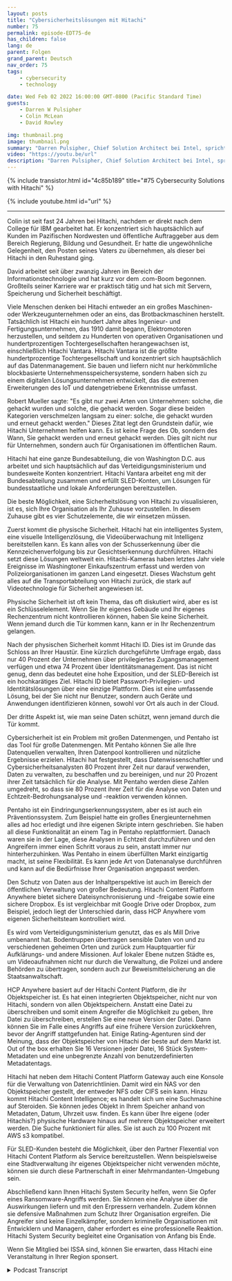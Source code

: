 ```yaml
---
layout: posts
title: "Cybersicherheitslösungen mit Hitachi"
number: 75
permalink: episode-EDT75-de
has_children: false
lang: de
parent: Folgen
grand_parent: Deutsch
nav_order: 75
tags:
    - cybersecurity
    - technology

date: Wed Feb 02 2022 16:00:00 GMT-0800 (Pacific Standard Time)
guests:
    - Darren W Pulsipher
    - Colin McLean
    - David Rowley

img: thumbnail.png
image: thumbnail.png
summary: "Darren Pulsipher, Chief Solution Architect bei Intel, spricht mit Colin McLean von Hitachi, dem Global Team Lead bei Intel, und David Rowley, dem Senior Solutions Consultant, über das umfassende Angebot von Hitachi im Bereich der Cybersicherheit."
video: "https://youtu.be/url"
description: "Darren Pulsipher, Chief Solution Architect bei Intel, spricht mit Colin McLean von Hitachi, dem Global Team Lead bei Intel, und David Rowley, dem Senior Solutions Consultant, über das umfassende Angebot von Hitachi im Bereich der Cybersicherheit."
---
```


<div>
{% include transistor.html id="4c85b189" title="#75 Cybersecurity Solutions with Hitachi" %}

{% include youtube.html id="url" %}
</div>

---

Colin ist seit fast 24 Jahren bei Hitachi, nachdem er direkt nach dem College für IBM gearbeitet hat. Er konzentriert sich hauptsächlich auf Kunden im Pazifischen Nordwesten und öffentliche Auftraggeber aus dem Bereich Regierung, Bildung und Gesundheit. Er hatte die ungewöhnliche Gelegenheit, den Posten seines Vaters zu übernehmen, als dieser bei Hitachi in den Ruhestand ging.

David arbeitet seit über zwanzig Jahren im Bereich der Informationstechnologie und hat kurz vor dem .com-Boom begonnen. Großteils seiner Karriere war er praktisch tätig und hat sich mit Servern, Speicherung und Sicherheit beschäftigt.

Viele Menschen denken bei Hitachi entweder an ein großes Maschinen- oder Werkzeugunternehmen oder an eins, das Brotbackmaschinen herstellt. Tatsächlich ist Hitachi ein hundert Jahre altes Ingenieur- und Fertigungsunternehmen, das 1910 damit begann, Elektromotoren herzustellen, und seitdem zu Hunderten von operativen Organisationen und hundertprozentigen Tochtergesellschaften herangewachsen ist, einschließlich Hitachi Vantara. Hitachi Vantara ist die größte hundertprozentige Tochtergesellschaft und konzentriert sich hauptsächlich auf das Datenmanagement. Sie bauen und liefern nicht nur herkömmliche blockbasierte Unternehmensspeichersysteme, sondern haben sich zu einem digitalen Lösungsunternehmen entwickelt, das die extremen Erweiterungen des IoT und datengetriebene Erkenntnisse umfasst.

Robert Mueller sagte: "Es gibt nur zwei Arten von Unternehmen: solche, die gehackt wurden und solche, die gehackt werden. Sogar diese beiden Kategorien verschmelzen langsam zu einer: solche, die gehackt wurden und erneut gehackt werden." Dieses Zitat legt den Grundstein dafür, wie Hitachi Unternehmen helfen kann. Es ist keine Frage des Ob, sondern des Wann, Sie gehackt werden und erneut gehackt werden. Dies gilt nicht nur für Unternehmen, sondern auch für Organisationen im öffentlichen Raum.

Hitachi hat eine ganze Bundesabteilung, die von Washington D.C. aus arbeitet und sich hauptsächlich auf das Verteidigungsministerium und bundesweite Konten konzentriert. Hitachi Vantara arbeitet eng mit der Bundesabteilung zusammen und erfüllt SLED-Konten, um Lösungen für bundesstaatliche und lokale Anforderungen bereitzustellen.

Die beste Möglichkeit, eine Sicherheitslösung von Hitachi zu visualisieren, ist es, sich Ihre Organisation als Ihr Zuhause vorzustellen. In diesem Zuhause gibt es vier Schutzelemente, die wir einsetzen müssen.

Zuerst kommt die physische Sicherheit. Hitachi hat ein intelligentes System, eine visuelle Intelligenzlösung, die Videoüberwachung mit Intelligenz bereitstellen kann. Es kann alles von der Schusserkennung über die Kennzeichenverfolgung bis zur Gesichtserkennung durchführen. Hitachi setzt diese Lösungen weltweit ein. Hitachi-Kameras haben letztes Jahr viele Ereignisse im Washingtoner Einkaufszentrum erfasst und werden von Polizeiorganisationen im ganzen Land eingesetzt. Dieses Wachstum geht alles auf die Transportabteilung von Hitachi zurück, die stark auf Videotechnologie für Sicherheit angewiesen ist.

Physische Sicherheit ist oft kein Thema, das oft diskutiert wird, aber es ist ein Schlüsselelement. Wenn Sie Ihr eigenes Gebäude und Ihr eigenes Rechenzentrum nicht kontrollieren können, haben Sie keine Sicherheit. Wenn jemand durch die Tür kommen kann, kann er in Ihr Rechenzentrum gelangen.

Nach der physischen Sicherheit kommt Hitachi ID. Dies ist im Grunde das Schloss an Ihrer Haustür. Eine kürzlich durchgeführte Umfrage ergab, dass nur 40 Prozent der Unternehmen über privilegiertes Zugangsmanagement verfügen und etwa 74 Prozent über Identitätsmanagement. Das ist nicht genug, denn das bedeutet eine hohe Exposition, und der SLED-Bereich ist ein hochkarätiges Ziel. Hitachi ID bietet Passwort-Privilegien- und Identitätslösungen über eine einzige Plattform. Dies ist eine umfassende Lösung, bei der Sie nicht nur Benutzer, sondern auch Geräte und Anwendungen identifizieren können, sowohl vor Ort als auch in der Cloud.

Der dritte Aspekt ist, wie man seine Daten schützt, wenn jemand durch die Tür kommt.

Cybersicherheit ist ein Problem mit großen Datenmengen, und Pentaho ist das Tool für große Datenmengen. Mit Pentaho können Sie alle Ihre Datenquellen verwalten, Ihren Datenpool kontrollieren und nützliche Ergebnisse erzielen. Hitachi hat festgestellt, dass Datenwissenschaftler und Cybersicherheitsanalysten 80 Prozent ihrer Zeit nur darauf verwenden, Daten zu verwalten, zu beschaffen und zu bereinigen, und nur 20 Prozent ihrer Zeit tatsächlich für die Analyse. Mit Pentaho werden diese Zahlen umgedreht, so dass sie 80 Prozent ihrer Zeit für die Analyse von Daten und Echtzeit-Bedrohungsanalyse und -reaktion verwenden können.

Pentaho ist ein Eindringungserkennungssystem, aber es ist auch ein Präventionssystem. Zum Beispiel hatte ein großes Energieunternehmen alles ad hoc erledigt und ihre eigenen Skripte intern geschrieben. Sie haben all diese Funktionalität an einem Tag in Pentaho replattformiert. Danach waren sie in der Lage, diese Analysen in Echtzeit durchzuführen und den Angreifern immer einen Schritt voraus zu sein, anstatt immer nur hinterherzuhinken. Was Pentaho in einem überfüllten Markt einzigartig macht, ist seine Flexibilität. Es kann jede Art von Datenanalyse durchführen und kann auf die Bedürfnisse Ihrer Organisation angepasst werden.

Den Schutz von Daten aus der Inhaltperspektive ist auch im Bereich der öffentlichen Verwaltung von großer Bedeutung. Hitachi Content Platform Anywhere bietet sichere Dateisynchronisierung und -freigabe sowie eine sichere Dropbox. Es ist vergleichbar mit Google Drive oder Dropbox, zum Beispiel, jedoch liegt der Unterschied darin, dass HCP Anywhere vom eigenen Sicherheitsteam kontrolliert wird.

Es wird vom Verteidigungsministerium genutzt, das es als Mill Drive umbenannt hat. Bodentruppen übertragen sensible Daten von und zu verschiedenen geheimen Orten und zurück zum Hauptquartier für Aufklärungs- und andere Missionen. Auf lokaler Ebene nutzen Städte es, um Videoaufnahmen nicht nur durch die Verwaltung, die Polizei und andere Behörden zu übertragen, sondern auch zur Beweismittelsicherung an die Staatsanwaltschaft.

HCP Anywhere basiert auf der Hitachi Content Platform, die ihr Objektspeicher ist. Es hat einen integrierten Objektspeicher, nicht nur von Hitachi, sondern von allen Objektspeichern. Anstatt eine Datei zu überschreiben und somit einem Angreifer die Möglichkeit zu geben, Ihre Datei zu überschreiben, erstellen Sie eine neue Version der Datei. Dann können Sie im Falle eines Angriffs auf eine frühere Version zurückkehren, bevor der Angriff stattgefunden hat. Einige Rating-Agenturen sind der Meinung, dass der Objektspeicher von Hitachi der beste auf dem Markt ist. Out of the box erhalten Sie 16 Versionen jeder Datei, 16 Stück System-Metadaten und eine unbegrenzte Anzahl von benutzerdefinierten Metadatentags.

Hitachi hat neben dem Hitachi Content Platform Gateway auch eine Konsole für die Verwaltung von Datenrichtlinien. Damit wird ein NAS vor den Objektspeicher gestellt, der entweder NFS oder CIFS sein kann. Hinzu kommt Hitachi Content Intelligence; es handelt sich um eine Suchmaschine auf Steroiden. Sie können jedes Objekt in Ihrem Speicher anhand von Metadaten, Datum, Uhrzeit usw. finden. Es kann über Ihre eigene (oder Hitachis?) physische Hardware hinaus auf mehrere Objektspeicher erweitert werden. Die Suche funktioniert für alles. Sie ist auch zu 100 Prozent mit AWS s3 kompatibel.

Für SLED-Kunden besteht die Möglichkeit, über den Partner Flexential von Hitachi Content Platform als Service bereitzustellen. Wenn beispielsweise eine Stadtverwaltung ihr eigenes Objektspeicher nicht verwenden möchte, können sie durch diese Partnerschaft in einer Mehrmandanten-Umgebung sein.

Abschließend kann Ihnen Hitachi System Security helfen, wenn Sie Opfer eines Ransomware-Angriffs werden. Sie können eine Analyse über die Auswirkungen liefern und mit den Erpressern verhandeln. Zudem können sie defensive Maßnahmen zum Schutz Ihrer Organisation ergreifen. Die Angreifer sind keine Einzelkämpfer, sondern kriminelle Organisationen mit Entwicklern und Managern, daher erfordert es eine professionelle Reaktion. Hitachi System Security begleitet eine Organisation von Anfang bis Ende.

Wenn Sie Mitglied bei ISSA sind, können Sie erwarten, dass Hitachi eine Veranstaltung in Ihrer Region sponsert.



<details>
<summary> Podcast Transcript </summary>

<p></p>

</details>
